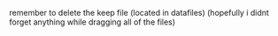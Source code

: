 remember to delete the keep file (located in datafiles)
(hopefully i didnt forget anything while dragging all of the files)
